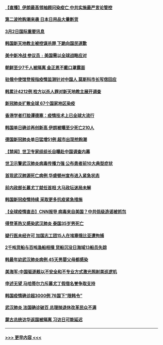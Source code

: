 #### [【直播】伊朗最高领袖顾问染疫亡 中共实施最严言论管控](../pages/prog202/a102789787.md?t=03022231) 
#### [第二波抢购潮来袭 日本日用品大量断货](../pages/prog202/a102789758.md?t=03022231) 
#### [3月2日国际重要讯息](../pages/prog202/a102789755.md?t=03022231) 
#### [韩国新天地教主被控谋杀罪 下跪向国民道歉](../pages/prog202/a102789711.md?t=03022231) 
#### [美中新冷战  参议员﹕美国需以全球战略应对](../pages/prog202/a102789764.md?t=03022231) 
#### [朝鲜至少7千人被隔离 金正恩不戴口罩露面](../pages/prog202/a102789690.md?t=03022231) 
#### [驻俄中使馆登报指疫情监测针对中国人 莫斯科市长写信回应](../pages/prog202/a102789539.md?t=03022231) 
#### [韩累计4212例 检方以杀人罪对新天地教主展开调查](../pages/prog202/a102789506.md?t=03022231) 
#### [新冠肺炎扩散全球 67个国家地区染疫](../pages/prog202/a102789431.md?t=03022231) 
#### [香港学者打脸谭德塞：疫情技术上已全球大流行](../pages/prog202/a102789379.md?t=03022231) 
#### [韩国单日确诊再创新高  伊朗被曝至少死亡210人](../pages/prog202/a102789359.md?t=03022231) 
#### [德国新冠肺炎单日猛增51例 超市出现抢购潮](../pages/prog202/a102789347.md?t=03022231) 
#### [【禁闻】世卫专家组组长自曝赴中国调查内幕](../pages/prog202/a102789368.md?t=03022231) 
#### [世卫示警武汉肺炎病毒传播力强 公布患者前10大典型症状](../pages/prog202/a102789301.md?t=03022231) 
#### [首现武汉肺源死亡病例 华盛顿州宣布进入紧急状态](../pages/prog202/a102789291.md?t=03022231) 
#### [前内政部长慕尤丁就任首相 大马政坛迷局未解](../pages/prog202/a102789269.md?t=03022231) 
#### [韩国新冠疫情持续 采取更多抗疫紧急措施](../pages/prog202/a102789266.md?t=03022231) 
#### [【全球疫情直击】CNN报导 病毒来自美国？中共低级造谣被抓包](../pages/prog202/a102789223.md?t=03022231) 
#### [得登革热又感染武汉肺炎 泰国35岁男死亡](../pages/prog202/a102789200.md?t=03022231) 
#### [疑行医未经许可  加国志工团15人在埃塞俄比亚遭拘捕](../pages/prog202/a102789152.md?t=03022231) 
#### [2千吨货船与百吨渔船相撞 货船沉没日海域13船员失踪](../pages/prog202/a102789137.md?t=03022231) 
#### [韩最年幼武汉肺炎病例 45天男婴父母都感染](../pages/prog202/a102789132.md?t=03022231) 
#### [美海军:中国驱逐舰以不安全和不专业方式激光照射美巡逻机](../pages/prog202/a102787960.md?t=03022231) 
#### [申述无望 马哈蒂尔力斥慕尤丁假借名誉争取支持](../pages/prog202/a102789089.md?t=03022231) 
#### [韩国疫情确诊超3000例 76国下“限韩令”](../pages/prog202/a102789071.md?t=03022231) 
#### [武汉肺炎 法国确诊破百 总理抛退休改革民众不满](../pages/prog202/a102789066.md?t=03022231) 
#### [蒙古总统访华返国被隔离 习访日可能延迟](../pages/prog202/a102789038.md?t=03022231) 

----
#### [ >>> 更早内容 <<< ](../indexes/prog202-earlier.md)
